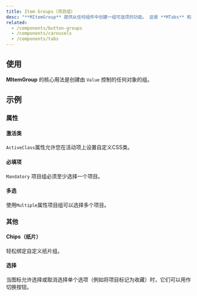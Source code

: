 ```yaml
---
title: Item Groups（项目组）
desc: "**MItemGroup** 提供从任何组件中创建一组可选项的功能。 这是 **MTabs** 和 **Mcarousel** 等组件的基本功能。"
related:
  - /components/button-groups
  - /components/carousels
  - /components/tabs
---
```


## 使用

**MItemGroup** 的核心用法是创建由 `Value` 控制的任何对象的组。

<item-groups-usage></item-groups-usage>

## 示例

### 属性

#### 激活类

`ActiveClass`属性允许您在活动项上设置自定义CSS类。

<example file="" />

#### 必填项

`Mandatory` 项目组必须至少选择一个项目。

<example file="" />

#### 多选

使用`Multiple`属性项目组可以选择多个项目。

<example file="" />

### 其他

#### Chips（纸片）

轻松绑定自定义纸片组。

<example file="" />

#### 选择

当图标允许选择或取消选择单个选项（例如将项目标记为收藏）时，它们可以用作切换按钮。

<example file="" />
